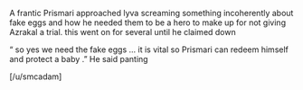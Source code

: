 A frantic Prismari approached lyva screaming something incoherently about fake eggs and how he needed them to be a hero to make up for not giving Azrakal a trial. this went on for several until he claimed down 


“ so yes we need the fake eggs ... it is vital so Prismari can redeem himself and protect a baby .” He said panting 


[/u/smcadam]